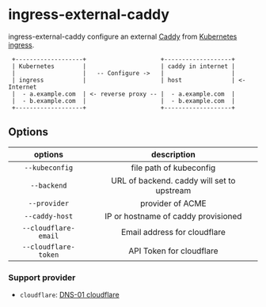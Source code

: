 # ingress-external-caddy

ingress-external-caddy configure an external [Caddy](https://caddyserver.com/) from [Kubernetes ingress](https://kubernetes.io/docs/concepts/services-networking/ingress/).

```text
 +-------------------+                     +-------------------+ 
 | Kubernetes        |                     | caddy in internet |
 |                   |   -- Configure ->   |                   |
 | ingress           |                     | host              | <- Internet
 |  - a.example.com  | <- reverse proxy -- |  - a.example.com  |
 |  - b.example.com  |                     |  - b.example.com  |
 +-------------------+                     +-------------------+ 
```

## Options

| options | description |
|:---:|:---:|
| `--kubeconfig` | file path of kubeconfig |
| `--backend` | URL of backend. caddy will set to upstream |
| `--provider` | provider of ACME |
| `--caddy-host` | IP or hostname of caddy provisioned |
| `--cloudflare-email` | Email address for cloudflare |
| `--cloudflare-token` | API Token for cloudflare |

### Support provider

- `cloudflare`: [DNS-01 cloudflare](https://certbot-dns-cloudflare.readthedocs.io/en/latest/)